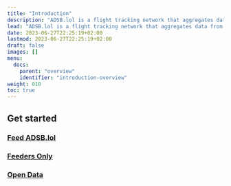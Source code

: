 ```yaml
---
title: "Introduction"
description: "ADSB.lol is a flight tracking network that aggregates data from volunteer feeders around the world."
lead: "ADSB.lol is a flight tracking network that aggregates data from volunteer feeders around the world."
date: 2023-06-27T22:25:19+02:00
lastmod: 2023-06-27T22:25:19+02:00
draft: false
images: []
menu:
  docs:
    parent: "overview"
    identifier: "introduction-overview"
weight: 010
toc: true
---
```


## Get started

### [Feed ADSB.lol](../../get-started/introduction)

### [Feeders Only](../../feeders-only/introduction)

### [Open Data](../open-data/introduction)
